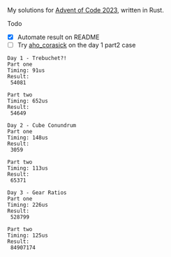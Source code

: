 My solutions for [Advent of Code 2023](https://adventofcode.com/2023), written in Rust.

Todo
- [x] Automate result on README
- [ ] Try [aho_corasick](https://crates.io/crates/aho-corasick) on the day 1 part2 case

```
Day 1 - Trebuchet?!
Part one
Timing: 91us
Result:
 54081

Part two
Timing: 652us
Result:
 54649

Day 2 - Cube Conundrum
Part one
Timing: 148us
Result:
 3059

Part two
Timing: 113us
Result:
 65371

Day 3 - Gear Ratios
Part one
Timing: 226us
Result:
 528799

Part two
Timing: 125us
Result:
 84907174
```
